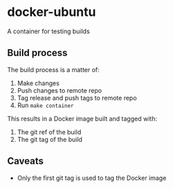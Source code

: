 # docker-ubuntu

A container for testing builds

## Build process

The build process is a matter of:

 1. Make changes
 2. Push changes to remote repo
 3. Tag release and push tags to remote repo
 4. Run `make container`

This results in a Docker image built and tagged with:

 1. The git ref of the build
 2. The git tag of the build

## Caveats

 * Only the first git tag is used to tag the Docker image
